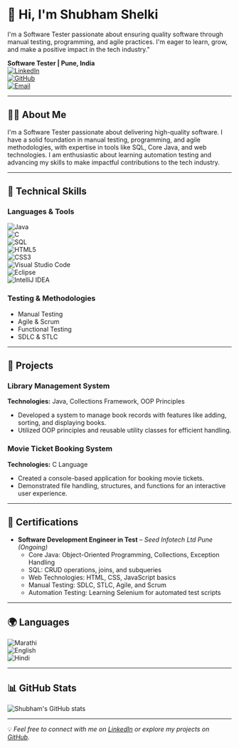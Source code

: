 # 👋 Hi, I'm Shubham Shelki 
I'm a Software Tester passionate about ensuring quality software through manual testing, programming, and agile practices. I'm eager to learn, grow, and make a positive impact in the tech industry."



**Software Tester | Pune, India**  
[![LinkedIn](https://img.shields.io/badge/LinkedIn-Connect-blue)](https://www.linkedin.com/in/shubham-shelki-8835b1312/)  
[![GitHub](https://img.shields.io/badge/GitHub-Profile-black)](https://github.com/Shubh-915)  
[![Email](https://img.shields.io/badge/Email-Contact-red)](mailto:shubhamshelki915@gmail.com)

---

## 👨‍💻 About Me

I'm a Software Tester passionate about delivering high-quality software. I have a solid foundation in manual testing, programming, and agile methodologies, with expertise in tools like SQL, Core Java, and web technologies. I am enthusiastic about learning automation testing and advancing my skills to make impactful contributions to the tech industry.

---

## 🚀 Technical Skills

### Languages & Tools
![Java](https://img.shields.io/badge/Java-ED8B00?style=for-the-badge&logo=java&logoColor=white)  
![C](https://img.shields.io/badge/C-00599C?style=for-the-badge&logo=c&logoColor=white)  
![SQL](https://img.shields.io/badge/SQL-336791?style=for-the-badge&logo=postgresql&logoColor=white)  
![HTML5](https://img.shields.io/badge/HTML5-E34F26?style=for-the-badge&logo=html5&logoColor=white)  
![CSS3](https://img.shields.io/badge/CSS3-1572B6?style=for-the-badge&logo=css3&logoColor=white)  
![Visual Studio Code](https://img.shields.io/badge/VS%20Code-0078d7?style=for-the-badge&logo=visual-studio-code&logoColor=white)  
![Eclipse](https://img.shields.io/badge/Eclipse-2C2255?style=for-the-badge&logo=eclipse&logoColor=white)  
![IntelliJ IDEA](https://img.shields.io/badge/IntelliJ_IDEA-000000?style=for-the-badge&logo=intellij-idea&logoColor=white)

### Testing & Methodologies
- Manual Testing  
- Agile & Scrum  
- Functional Testing  
- SDLC & STLC  

---

## 🌟 Projects

### Library Management System  
**Technologies:** Java, Collections Framework, OOP Principles  
- Developed a system to manage book records with features like adding, sorting, and displaying books.  
- Utilized OOP principles and reusable utility classes for efficient handling.  

### Movie Ticket Booking System  
**Technologies:** C Language  
- Created a console-based application for booking movie tickets.  
- Demonstrated file handling, structures, and functions for an interactive user experience.  

---

## 📜 Certifications  

- **Software Development Engineer in Test** – *Seed Infotech Ltd Pune (Ongoing)*  
  - Core Java: Object-Oriented Programming, Collections, Exception Handling  
  - SQL: CRUD operations, joins, and subqueries  
  - Web Technologies: HTML, CSS, JavaScript basics  
  - Manual Testing: SDLC, STLC, Agile, and Scrum  
  - Automation Testing: Learning Selenium for automated test scripts  

---

## 🌍 Languages

![Marathi](https://img.shields.io/badge/Marathi-Speaker-orange)  
![English](https://img.shields.io/badge/English-Fluent-green)  
![Hindi](https://img.shields.io/badge/Hindi-Speaker-red)  

---

## 📊 GitHub Stats

![Shubham's GitHub stats](https://github-readme-stats.vercel.app/api?username=Shubh-915&show_icons=true&theme=radical)

---

💡 *Feel free to connect with me on [LinkedIn](https://www.linkedin.com/in/shubham-shelki-8835b1312/) or explore my projects on [GitHub](https://github.com/Shubh-915).*
